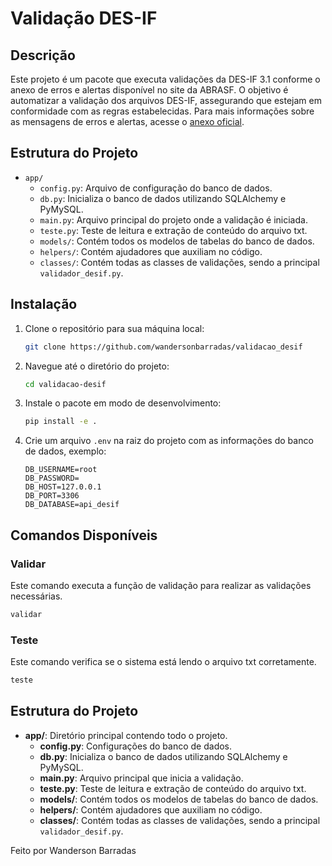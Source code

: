 
# Validação DES-IF

## Descrição

Este projeto é um pacote que executa validações da DES-IF 3.1 conforme o anexo de erros e alertas disponível no site da ABRASF. O objetivo é automatizar a validação dos arquivos DES-IF, assegurando que estejam em conformidade com as regras estabelecidas. Para mais informações sobre as mensagens de erros e alertas, acesse o [anexo oficial](https://abrasf.org.br/biblioteca/arquivos-publicos/anexo-mensagens-de-erros-e-alertas-versao-3-1/viewdocument/17).

## Estrutura do Projeto

- `app/`
  - `config.py`: Arquivo de configuração do banco de dados.
  - `db.py`: Inicializa o banco de dados utilizando SQLAlchemy e PyMySQL.
  - `main.py`: Arquivo principal do projeto onde a validação é iniciada.
  - `teste.py`: Teste de leitura e extração de conteúdo do arquivo txt.
  - `models/`: Contém todos os modelos de tabelas do banco de dados.
  - `helpers/`: Contém ajudadores que auxiliam no código.
  - `classes/`: Contém todas as classes de validações, sendo a principal `validador_desif.py`.

## Instalação

1. Clone o repositório para sua máquina local:
   ```bash
   git clone https://github.com/wandersonbarradas/validacao_desif
   ```

2. Navegue até o diretório do projeto:
   ```bash
   cd validacao-desif
   ```

3. Instale o pacote em modo de desenvolvimento:
   ```bash
   pip install -e .
   ```

4. Crie um arquivo `.env` na raiz do projeto com as informações do banco de dados, exemplo:
   ```env
   DB_USERNAME=root
   DB_PASSWORD=
   DB_HOST=127.0.0.1
   DB_PORT=3306
   DB_DATABASE=api_desif
   ```

## Comandos Disponíveis

### Validar

Este comando executa a função de validação para realizar as validações necessárias.

```bash
validar
```

### Teste

Este comando verifica se o sistema está lendo o arquivo txt corretamente.

```bash
teste
```

## Estrutura do Projeto

- **app/**: Diretório principal contendo todo o projeto.
  - **config.py**: Configurações do banco de dados.
  - **db.py**: Inicializa o banco de dados utilizando SQLAlchemy e PyMySQL.
  - **main.py**: Arquivo principal que inicia a validação.
  - **teste.py**: Teste de leitura e extração de conteúdo do arquivo txt.
  - **models/**: Contém todos os modelos de tabelas do banco de dados.
  - **helpers/**: Contém ajudadores que auxiliam no código.
  - **classes/**: Contém todas as classes de validações, sendo a principal `validador_desif.py`.


Feito por Wanderson Barradas
